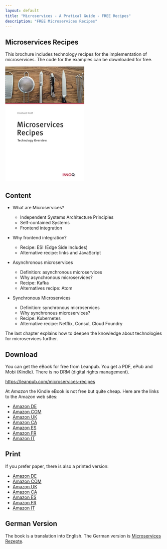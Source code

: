 ```yaml
---
layout: default
title: "Microservices - A Pratical Guide - FREE Recipes"
description: "FREE Microservices Recipes"
---
```


Microservices Recipes
---

This brochure includes technology recipes for the implementation of
microservices. The code for the examples can be downloaded for free.

<img src="images/recipes.jpg" width="50%" />

## Content


* What are Microservices?
  - Independent Systems Architecture Principles
  - Self-contained Systems
  - Frontend integration

* Why frontend integration?
  - Recipe: ESI (Edge Side Includes)
  - Alternative recipe: links and JavaScript
 

* Asynchronous microservices
  - Definition: asynchronous microservices
  - Why asynchronous microservices?
  - Recipe: Kafka
  - Alternatives recipe: Atom

* Synchronous Microservices
  - Definition: synchronous microservices
  - Why synchronous microservices?
  - Recipe: Kubernetes
  - Alternative recipe: Netflix, Consul, Cloud Foundry

The last chapter explains how to deepen the knowledge about technologies for microservices further.

## Download

You can get the eBook for free from Leanpub. You get a PDF, ePub and
Mobi (Kindle). There is no DRM (digital rights management).
      
<https://leanpub.com/microservices-recipes>

At *Amazon* the Kindle eBook is not free but quite cheap. Here are the
      links to the Amazon web sites:

* [Amazon DE](http://amzn.to/2CmUFhV)
* [Amazon COM](http://amzn.to/2orb0JO)
* [Amazon UK](http://amzn.to/2HMbLVV)
* [Amazon CA](http://amzn.to/2GJQmeB)
* [Amazon ES](http://amzn.to/2CmXnnB)
* [Amazon FR](http://amzn.to/2sRoLGc)
* [Amazon IT](http://amzn.to/2FxLsSu)

## Print

If you prefer paper, there is also a printed version:

* [Amazon DE](http://amzn.to/2Fx7LI3)
* [Amazon COM](http://amzn.to/2GM688G)
* [Amazon UK](http://amzn.to/2sYYjL7)
* [Amazon CA](http://amzn.to/2CJWelA)
* [Amazon ES](http://amzn.to/2sTPKBh)
* [Amazon FR](http://amzn.to/2FwyCUP)
* [Amazon IT](http://amzn.to/2F6acDL)

## German Version

The book is a translation into English. The German version is
[Microservices Rezepte](http://microservices-praxisbuch.de/rezepte.html).
